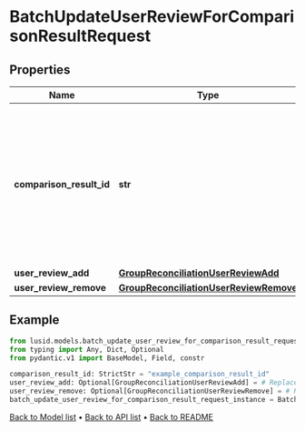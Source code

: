 # BatchUpdateUserReviewForComparisonResultRequest

## Properties
Name | Type | Description | Notes
------------ | ------------- | ------------- | -------------
**comparison_result_id** | **str** | Comparison result identifier, encoded value for core attribute results, aggregate attribute results, reconciliation type and run instanceId. | 
**user_review_add** | [**GroupReconciliationUserReviewAdd**](GroupReconciliationUserReviewAdd.md) |  | [optional] 
**user_review_remove** | [**GroupReconciliationUserReviewRemove**](GroupReconciliationUserReviewRemove.md) |  | [optional] 
## Example

```python
from lusid.models.batch_update_user_review_for_comparison_result_request import BatchUpdateUserReviewForComparisonResultRequest
from typing import Any, Dict, Optional
from pydantic.v1 import BaseModel, Field, constr

comparison_result_id: StrictStr = "example_comparison_result_id"
user_review_add: Optional[GroupReconciliationUserReviewAdd] = # Replace with your value
user_review_remove: Optional[GroupReconciliationUserReviewRemove] = # Replace with your value
batch_update_user_review_for_comparison_result_request_instance = BatchUpdateUserReviewForComparisonResultRequest(comparison_result_id=comparison_result_id, user_review_add=user_review_add, user_review_remove=user_review_remove)

```

[Back to Model list](../README.md#documentation-for-models) &#8226; [Back to API list](../README.md#documentation-for-api-endpoints) &#8226; [Back to README](../README.md)

